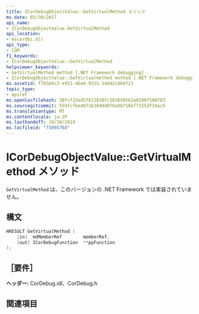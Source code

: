 ```yaml
---
title: ICorDebugObjectValue::GetVirtualMethod メソッド
ms.date: 03/30/2017
api_name:
- ICorDebugObjectValue.GetVirtualMethod
api_location:
- mscordbi.dll
api_type:
- COM
f1_keywords:
- ICorDebugObjectValue::GetVirtualMethod
helpviewer_keywords:
- GetVirtualMethod method [.NET Framework debugging]
- ICorDebugObjectValue::GetVirtualmethod method [.NET Framework debugging]
ms.assetid: f783ebc3-e952-46e6-9325-14dd2c666f21
topic_type:
- apiref
ms.openlocfilehash: 30fcf15ed5f612820fc2836995b1e0206f580763
ms.sourcegitcommit: 559fcfbe4871636494870a8b716bf7325df34ac5
ms.translationtype: MT
ms.contentlocale: ja-JP
ms.lasthandoff: 10/30/2019
ms.locfileid: "73095768"
---
```

# <a name="icordebugobjectvaluegetvirtualmethod-method"></a>ICorDebugObjectValue::GetVirtualMethod メソッド
`GetVirtualMethod` は、このバージョンの .NET Framework では実装されていません。  
  
## <a name="syntax"></a>構文  
  
```cpp  
HRESULT GetVirtualMethod (  
    [in]  mdMemberRef        memberRef,  
    [out] ICorDebugFunction  **ppFunction  
);  
```  
  
## <a name="requirements"></a>［要件］  
 **ヘッダー:** CorDebug.idl、CorDebug.h  
  
## <a name="see-also"></a>関連項目
